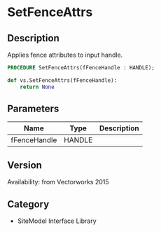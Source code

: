 # SetFenceAttrs

## Description
Applies fence attributes to input handle.

```pascal
PROCEDURE SetFenceAttrs(fFenceHandle : HANDLE);
```

```python
def vs.SetFenceAttrs(fFenceHandle):
    return None
```

## Parameters
|Name|Type|Description|
|---|---|---|
|fFenceHandle|HANDLE|   |

## Version
Availability: from Vectorworks 2015

## Category
* SiteModel Interface Library

